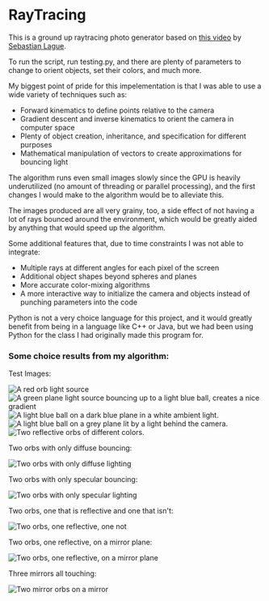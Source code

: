 # RayTracing

This is a ground up raytracing photo generator based on [this video](https://www.youtube.com/watch?v=Qz0KTGYJtUk) by [Sebastian Lague](https://www.youtube.com/@SebastianLague).

To run the script, run testing.py, and there are plenty of parameters to change to orient objects, set their colors, and much more.

My biggest point of pride for this impelementation is that I was able to use a wide variety of techniques such as:
- Forward kinematics to define points relative to the camera
- Gradient descent and inverse kinematics to orient the camera in computer space
- Plenty of object creation, inheritance, and specification for different purposes
- Mathematical manipulation of vectors to create approximations for bouncing light

The algorithm runs even small images slowly since the GPU is heavily underutilized (no amount of threading or parallel processing), and the first changes I would make to the algorithm would be to alleviate this.

The images produced are all very grainy, too, a side effect of not having a lot of rays bounced around the environment, which would be greatly aided by anything that would speed up the algorithm.

Some additional features that, due to time constraints I was not able to integrate:
- Multiple rays at different angles for each pixel of the screen
- Additional object shapes beyond spheres and planes
- More accurate color-mixing algorithms
- A more interactive way to initialize the camera and objects instead of punching parameters into the code

Python is not a very choice language for this project, and it would greatly benefit from being in a language like C++ or Java, but we had been using Python for the class I had originally made this program for.

### Some choice results from my algorithm:

Test Images:

![A red orb light source](ray_traced_images/Red_Ball_Light_Source_Test.png)
![A green plane light source bouncing up to a light blue ball, creates a nice gradient](ray_traced_images/Color_Blending_Test.png)
![A light blue ball on a dark blue plane in a white ambient light.](ray_traced_images/Blue_Orb_Blue_Table_Shading.png)
![A light blue ball on a grey plane lit by a light behind the camera.](ray_traced_images/Blue_Orb_Grey_Table_Behind_The_Camera_Light.png)
![Two reflective orbs of different colors.](ray_traced_images/Two_Orb_Reflection_Test.png)

Two orbs with only diffuse bouncing:

![Two orbs with only diffuse lighting](ray_traced_images/two_orbs_only_diffuse.png)

Two orbs with only specular bouncing:

![Two orbs with only specular lighting](ray_traced_images/two_orbs_perfectly_reflective.png)

Two orbs, one that is reflective and one that isn't:

![Two orbs, one reflective, one not](ray_traced_images/two_orbs_5_bounces_1_mirror.png)

Two orbs, one reflective, on a mirror plane:

![Two orbs, one reflective, on a mirror plane](ray_traced_images/two_orbs_5_bounces_1_shiny_orb_mirror_plane.png)

Three mirrors all touching:

![Two mirror orbs on a mirror](ray_traced_images/5_bounces_3_touching_half_specular_power.png)
